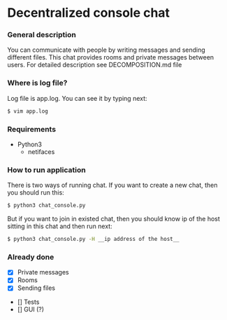 # Decentralized console chat

### General description
You can communicate with people by writing messages and sending different files. This chat provides rooms and private messages between users.
For detailed description see DECOMPOSITION.md file

### Where is log file?
Log file is app.log. You can see it by typing next:
```sh
$ vim app.log
```

### Requirements
- Python3
    - netifaces

### How to run application
There is two ways of running chat. If you want to create a new chat, then you should run this:
```sh
$ python3 chat_console.py
```
But if you want to join in existed chat, then you should know ip of the host sitting in this chat and then run next:
```sh
$ python3 chat_console.py -H __ip address of the host__
```

### Already done
- [x] Private messages
- [x] Rooms
- [x] Sending files
- [] Tests
- [] GUI (?)
